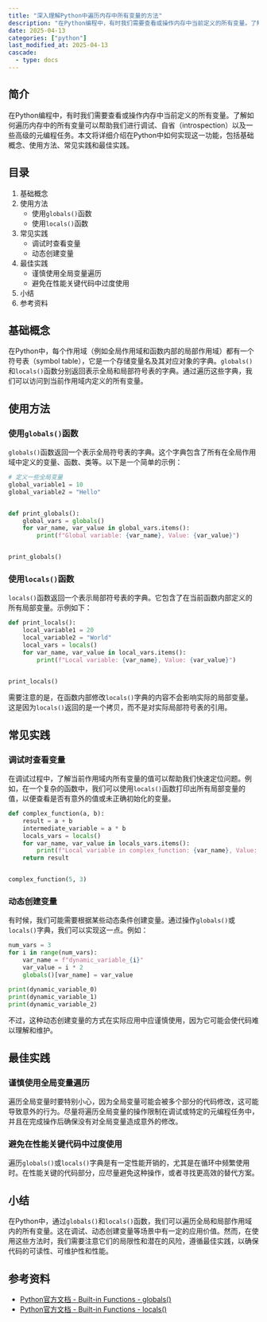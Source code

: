 ```yaml
---
title: "深入理解Python中遍历内存中所有变量的方法"
description: "在Python编程中，有时我们需要查看或操作内存中当前定义的所有变量。了解如何遍历内存中的所有变量可以帮助我们进行调试、自省（introspection）以及一些高级的元编程任务。本文将详细介绍在Python中如何实现这一功能，包括基础概念、使用方法、常见实践和最佳实践。"
date: 2025-04-13
categories: ["python"]
last_modified_at: 2025-04-13
cascade:
  - type: docs
---
```



## 简介
在Python编程中，有时我们需要查看或操作内存中当前定义的所有变量。了解如何遍历内存中的所有变量可以帮助我们进行调试、自省（introspection）以及一些高级的元编程任务。本文将详细介绍在Python中如何实现这一功能，包括基础概念、使用方法、常见实践和最佳实践。

<!-- more -->
## 目录
1. 基础概念
2. 使用方法
    - 使用`globals()`函数
    - 使用`locals()`函数
3. 常见实践
    - 调试时查看变量
    - 动态创建变量
4. 最佳实践
    - 谨慎使用全局变量遍历
    - 避免在性能关键代码中过度使用
5. 小结
6. 参考资料

## 基础概念
在Python中，每个作用域（例如全局作用域和函数内部的局部作用域）都有一个符号表（symbol table），它是一个存储变量名及其对应对象的字典。`globals()`和`locals()`函数分别返回表示全局和局部符号表的字典。通过遍历这些字典，我们可以访问到当前作用域内定义的所有变量。

## 使用方法

### 使用`globals()`函数
`globals()`函数返回一个表示全局符号表的字典。这个字典包含了所有在全局作用域中定义的变量、函数、类等。以下是一个简单的示例：

```python
# 定义一些全局变量
global_variable1 = 10
global_variable2 = "Hello"


def print_globals():
    global_vars = globals()
    for var_name, var_value in global_vars.items():
        print(f"Global variable: {var_name}, Value: {var_value}")


print_globals()
```

### 使用`locals()`函数
`locals()`函数返回一个表示局部符号表的字典。它包含了在当前函数内部定义的所有局部变量。示例如下：

```python
def print_locals():
    local_variable1 = 20
    local_variable2 = "World"
    local_vars = locals()
    for var_name, var_value in local_vars.items():
        print(f"Local variable: {var_name}, Value: {var_value}")


print_locals()
```

需要注意的是，在函数内部修改`locals()`字典的内容不会影响实际的局部变量。这是因为`locals()`返回的是一个拷贝，而不是对实际局部符号表的引用。

## 常见实践

### 调试时查看变量
在调试过程中，了解当前作用域内所有变量的值可以帮助我们快速定位问题。例如，在一个复杂的函数中，我们可以使用`locals()`函数打印出所有局部变量的值，以便查看是否有意外的值或未正确初始化的变量。

```python
def complex_function(a, b):
    result = a + b
    intermediate_variable = a * b
    locals_vars = locals()
    for var_name, var_value in locals_vars.items():
        print(f"Local variable in complex_function: {var_name}, Value: {var_value}")
    return result


complex_function(5, 3)
```

### 动态创建变量
有时候，我们可能需要根据某些动态条件创建变量。通过操作`globals()`或`locals()`字典，我们可以实现这一点。例如：

```python
num_vars = 3
for i in range(num_vars):
    var_name = f"dynamic_variable_{i}"
    var_value = i * 2
    globals()[var_name] = var_value

print(dynamic_variable_0)
print(dynamic_variable_1)
print(dynamic_variable_2)
```

不过，这种动态创建变量的方式在实际应用中应谨慎使用，因为它可能会使代码难以理解和维护。

## 最佳实践

### 谨慎使用全局变量遍历
遍历全局变量时要特别小心，因为全局变量可能会被多个部分的代码修改，这可能导致意外的行为。尽量将遍历全局变量的操作限制在调试或特定的元编程任务中，并且在完成操作后确保没有对全局变量造成意外的修改。

### 避免在性能关键代码中过度使用
遍历`globals()`或`locals()`字典是有一定性能开销的，尤其是在循环中频繁使用时。在性能关键的代码部分，应尽量避免这种操作，或者寻找更高效的替代方案。

## 小结
在Python中，通过`globals()`和`locals()`函数，我们可以遍历全局和局部作用域内的所有变量。这在调试、动态创建变量等场景中有一定的应用价值。然而，在使用这些方法时，我们需要注意它们的局限性和潜在的风险，遵循最佳实践，以确保代码的可读性、可维护性和性能。

## 参考资料
- [Python官方文档 - Built-in Functions - globals()](https://docs.python.org/3/library/functions.html#globals)
- [Python官方文档 - Built-in Functions - locals()](https://docs.python.org/3/library/functions.html#locals)